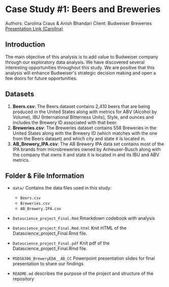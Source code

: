# Case Study #1: Beers and Breweries

Authors: Carolina Craus & Anish Bhandari 
Client: Budweiser Breweries 
[Presentation Link (Carolina)](https://zoom.us/rec/share/zQ4aOhac5PfD9WrC4VJVCO9YTkVFnJnGjFbAJalMg_I-eJFvsOED4bDcHpdB9x5G.aSxLF9fkPp8HH314)

## Introduction 

The main objective of this analysis is to add value to Budweiser company
through our exploratory data analysis. We have discovered several
interesting opportunities throughout this study. We are positive that
this analysis will enhance Budweiser's strategic decision making and
open a few doors for future opportunities.

## Datasets

1. **Beers.csv**: The Beers dataset contains 2,410 beers that are being produced in the United States along with metrics for ABV (Alcohol by Volume), IBU (International Bitterness Units), Style, and ounces and includes the Brewery ID associated with that beer.
2. **Breweries.csv**: The Breweries dataset contains 558 Breweries in the United States along with the Brewery ID (which matches with the one from the Beers dataset) and which city and state it is located in.
3. **AB_Brewery_IPA.csv**: The AB Brewery IPA data set contains most of the IPA brands from microbreweries owned by Anheuser-Busch along with the company that owns it and state it is located in and its IBU and ABV metrics. 

## Folder & File Information 

- `data/` Contains the data files used in this study:

    - `Beers.csv`
    - `Breweries.csv`
    - `AB_Brewery.IPA.csv`
- `Datascience_project_Final.Rmd` Rmarkdown codebook with analysis
- `Datascience_project_Final.Rmd.html` Knit HTML of the Datascience_project_Final.Rmd file. 
- `Datascience_project_Final.pdf` Knit pdf of the Datascience_project_Final.Rmd file. 
- `MSDS6306_BreweryEDA__AB_CC` Powerpoint presentation slides for final presentation to share our findings
- `README.md` describes the purpose of the project and structure of the repository
